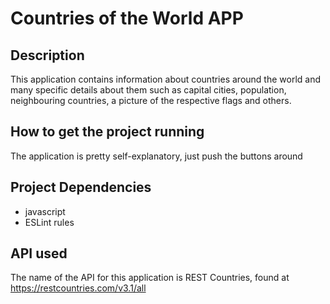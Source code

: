 # Countries of the World APP

## Description
This application contains information about countries around the world and many specific details about them such as capital cities, population, neighbouring countries, a picture of the respective flags and others.

## How to get the project running
The application is pretty self-explanatory, just push the buttons around

## Project Dependencies
- javascript
- ESLint rules

## API used
The name of the API for this application is REST Countries, found at https://restcountries.com/v3.1/all